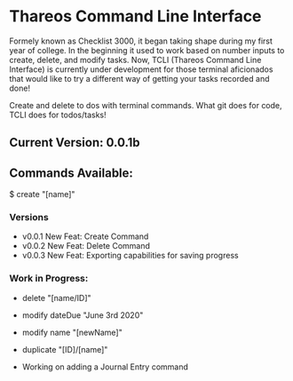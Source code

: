 # Thareos Command Line Interface

Formely known as Checklist 3000, it began taking shape during my first year of college. In the beginning it used to work based on number inputs to create, delete, and modify tasks. Now, TCLI (Thareos Command Line Interface) is currently under development for those terminal aficionados that would like to try a different way of getting your tasks recorded and done!

Create and delete to dos with terminal commands. What git does for code, TCLI does for todos/tasks!

## Current Version: 0.0.1b
## Commands Available:

 $ create "[name]" 

### Versions
- v0.0.1 New Feat: Create Command
- v0.0.2 New Feat: Delete Command
- v0.0.3 New Feat: Exporting capabilities for saving progress

### Work in Progress:

 - delete "[name/ID]"
 
 - modify dateDue "June 3rd 2020"
 
 - modify name "[newName]"
 
 - duplicate "[ID]/[name]"

 - Working on adding a Journal Entry command
